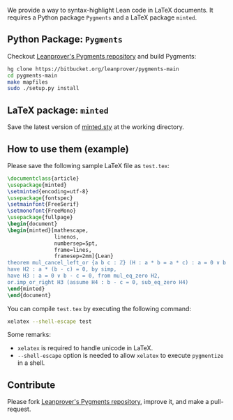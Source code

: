 We provide a way to syntax-highlight Lean code in LaTeX documents.
It requires a Python package `Pygments` and a LaTeX package `minted`.


Python Package: `Pygments`
--------------------------

Checkout [Leanprover's Pygments repository][lean-pygments] and build Pygments:

```bash
hg clone https://bitbucket.org/leanprover/pygments-main
cd pygments-main
make mapfiles
sudo ./setup.py install
````

[lean-pygments]: https://bitbucket.org/leanprover/pygments-main


LaTeX package: `minted`
-----------------------

Save the latest version of [minted.sty][minted.sty] at the working directory.

[minted]: https://github.com/gpoore/minted
[minted.sty]: https://raw.githubusercontent.com/gpoore/minted/master/source/minted.sty


How to use them (example)
-------------------------

Please save the following sample LaTeX file as `test.tex`:

```latex
\documentclass{article}
\usepackage{minted}
\setminted{encoding=utf-8}
\usepackage{fontspec}
\setmainfont{FreeSerif}
\setmonofont{FreeMono}
\usepackage{fullpage}
\begin{document}
\begin{minted}[mathescape,
               linenos,
               numbersep=5pt,
               frame=lines,
               framesep=2mm]{Lean}
theorem mul_cancel_left_or {a b c : ℤ} (H : a * b = a * c) : a = 0 ∨ b = c :=
have H2 : a * (b - c) = 0, by simp,
have H3 : a = 0 ∨ b - c = 0, from mul_eq_zero H2,
or.imp_or_right H3 (assume H4 : b - c = 0, sub_eq_zero H4)
\end{minted}
\end{document}
```

You can compile `test.tex` by executing the following command:

```bash
xelatex --shell-escape test
```

Some remarks:

 - `xelatex` is required to handle unicode in LaTeX.
 - `--shell-escape` option is needed to allow `xelatex` to execute `pygmentize` in a shell.


Contribute
----------

Please fork [Leanprover's Pygments repository][lean-pygments], improve it, and make a pull-request.
